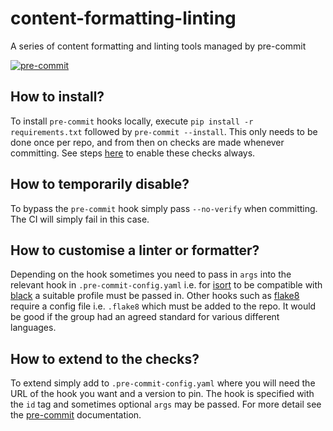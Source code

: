 # content-formatting-linting

A series of content formatting and linting tools managed by pre-commit

[![pre-commit](https://img.shields.io/badge/pre--commit-enabled-brightgreen?logo=pre-commit&logoColor=white)](https://github.com/pre-commit/pre-commit)

## How to install?

To install `pre-commit` hooks locally, execute `pip install -r requirements.txt`
followed by `pre-commit --install`. This only needs to be done once per repo,
and from then on checks are made whenever committing. See steps
[here](https://pre-commit.com/#automatically-enabling-pre-commit-on-repositories)
to enable these checks always.

## How to temporarily disable?

To bypass the `pre-commit` hook simply pass `--no-verify` when committing. The
CI will simply fail in this case.

## How to customise a linter or formatter?

Depending on the hook sometimes you need to pass in `args` into the relevant
hook in `.pre-commit-config.yaml` i.e. for [isort](https://pycqa.github.io/isort/)
to be compatible with [black](https://black.readthedocs.io) a suitable profile
must be passed in. Other hooks such as [flake8](https://flake8.pycqa.org) require
a config file i.e. `.flake8` which must be added to the repo. It would be good
if the group had an agreed standard for various different languages.

## How to extend to the checks?

To extend simply add to `.pre-commit-config.yaml` where you will need the URL
of the hook you want and a version to pin. The hook is specified with the `id`
tag and sometimes optional `args` may be passed. For more detail see the
[pre-commit](https://pre-commit.com/) documentation.

